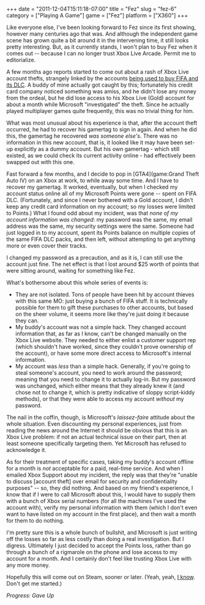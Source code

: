 +++
date = "2011-12-04T15:11:18-07:00"
title = "Fez"
slug = "fez-6"
category = ["Playing A Game"]
game = ["Fez"]
platform = ["X360"]
+++

Like everyone else, I've been looking forward to Fez since its first showing, however many centuries ago that was.  And although the independent game scene has grown quite a bit around it in the intervening time, it still looks pretty interesting.  But, as it currently stands, I won't plan to buy Fez when it comes out -- because I can no longer trust Xbox Live Arcade.  Permit me to editorialize.

A few months ago reports started to come out about a rash of Xbox Live account thefts, strangely linked by the accounts <a href="http://www.joystiq.com/2011/10/14/fifa-loving-hackers-accessing-users-xbox-live-accounts-to-buy-d/">being used to buy FIFA and its DLC</a>.  A buddy of mine actually got caught by this; fortunately his credit card company noticed something was amiss, and he didn't lose any money from the ordeal, but he did lose access to his Xbox Live (Gold) account for about a month while Microsoft "investigated" the theft.  Since he actually played multiplayer games quite frequently, this was no trivial thing for him.

What was most unusual about his experience is that, after the account theft occurred, he had to recover his gamertag to sign in again.  And when he did this, the gamertag he recovered <i>was someone else's</i>.  There was no information in this new account, that is, it looked like it may have been set-up explicitly as a dummy account.  But his own gamertag - which still existed, as we could check its current activity online - had effectively been swapped out with this one.

Fast forward a few months, and I decide to pop in [GTA4](game:Grand Theft Auto IV) on an Xbox at work, to while away some time.  And I have to recover my gamertag.  It worked, eventually, but when I checked my account status online all of my Microsoft Points were gone -- spent on FIFA DLC.  (Fortunately, and since I never bothered with a Gold account, I didn't keep any credit card information on my account; so my losses were limited to Points.)  What I found odd about my incident, was that <i>none of my account information was changed</i>: my password was the same, my email address was the same, my security settings were the same.  Someone had just logged in to my account, spent its Points balance on multiple copies of the same FIFA DLC packs, and then left, without attempting to get anything more or even cover their tracks.

I changed my password as a precaution, and as it is, I can still use the account just fine.  The net effect is that I lost around $25 worth of points that were sitting around, waiting for something like Fez.

What's bothersome about this whole series of events is:

* They are not isolated.  Tons of people have been hit by account thieves with this same MO: just buying a bunch of FIFA stuff.  It is technically possible for them to gift these purchases to other accounts, but based on the sheer volume, it seems more like they're just doing it because they can.
* My buddy's account was not a simple hack.  They changed account information that, as far as I know, can't be changed manually on the Xbox Live website.  They needed to either enlist a customer support rep (which shouldn't have worked, since they couldn't prove ownership of the account), or have some more direct access to Microsoft's internal information.
* My account was <i>less</i> than a simple hack.  Generally, if you're going to steal someone's account, you need to work around the password; meaning that you need to change it to actually log-in.  But my password was unchanged, which either means that they already knew it (and chose not to change it, which is pretty indicative of sloppy script-kiddy methods), or that they were able to access my account <i>without</i> my password.

The nail in the coffin, though, is Microsoft's <i>laissez-faire</i> attitude about the whole situation.  Even discounting my personal experiences, just from reading the news around the Internet it should be obvious that this is an Xbox Live problem: if not an actual technical issue on their part, then at least someone specifically targeting them.  Yet Microsoft has refused to acknowledge it.

As for their treatment of specific cases, taking my buddy's account offline for a month is <i>not</i> acceptable for a paid, real-time service.  And when I emailed Xbox Support about my incident, the reply was that they're "unable to discuss [account theft] over email for security and confidentiality purposes" -- so, they did nothing.  And based on my friend's experience, I know that if I were to call Microsoft about this, I would have to supply them with a bunch of Xbox serial numbers (for all the machines I've used the account with), verify my personal information with them (which I don't even want to have listed on my account in the first place), and then wait a month for them to do nothing.

I'm pretty sure this is a whole bunch of bullshit, and Microsoft is just writing off the losses so far as less costly than doing a real investigation.  But I digress.  Ultimately I just decided to accept the Points loss, rather than go through a bunch of a rigmarole on the phone and lose access to my account for a month.  And I certainly don't feel like trusting Xbox Live with any more money.

Hopefully this will come out on Steam, sooner or later.  (Yeah, yeah, <a href="http://www.joystiq.com/2011/11/10/valve-steam-user-database-hacked-no-evidence-of-personal-info/">I know</a>.  Don't get me started.)

<i>Progress: Gave Up</i>